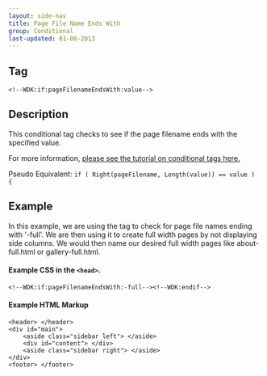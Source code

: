 ```yaml
---
layout: side-nav
title: Page File Name Ends With
group: Conditional
last-updated: 01-08-2013
---
```



## Tag

`<!--WDK:if:pageFilenameEndsWith:value-->`

## Description

This conditional tag checks to see if the page filename ends with the specified value.

For more information, [please see the tutorial on conditional tags here.](/pages/tutorials/12conditional-tags.html)

Pseudo Equivalent:
`if ( Right(pageFilename, Length(value)) == value )  {`

## Example
In this example, we are using the tag to check for page file names ending with '-full'. We are then using it to create full width pages by not displaying side columns. We would then name our desired full width pages like about-full.html or gallery-full.html.

#### Example CSS in the `<head>`.

~~~
<!--WDK:if:pageFilenameEndsWith:-full--><!--WDK:endif-->
~~~

#### Example HTML Markup
~~~
<header> </header>
<div id="main">
	<aside class="sidebar left"> </aside>
	<div id="content"> </div>
	<aside class="sidebar right"> </aside>
</div>
<footer> </footer>
~~~